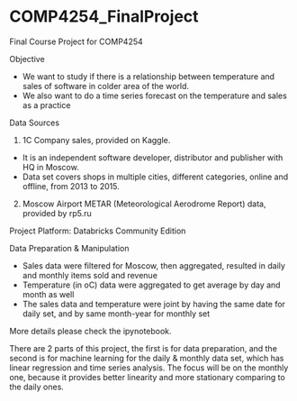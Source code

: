 # COMP4254_FinalProject
Final Course Project for COMP4254

Objective
- We want to study if there is a relationship between temperature and sales of software in colder area of the world.
- We also want to do a time series forecast on the temperature and sales as a practice

Data Sources
1) 1C Company sales, provided on Kaggle. 
- It is an independent software developer, distributor and publisher with HQ in Moscow. 
- Data set covers shops in multiple cities, different categories, online and offline, from 2013 to 2015.

2) Moscow Airport METAR (Meteorological Aerodrome Report) data, provided by rp5.ru  


Project Platform: Databricks Community Edition  


Data Preparation & Manipulation  

- Sales data were filtered for Moscow, then aggregated, resulted in daily and monthly items sold and revenue
- Temperature (in oC) data were aggregated to get average by day and month as well
- The sales data and temperature were joint by having the same date for daily set, and by same month-year for monthly set

More details please check the ipynotebook.  

There are 2 parts of this project, the first is for data preparation, and the second is for machine learning for the daily & monthly data set, which has linear regression and time series analysis. The focus will be on the monthly one, because it provides better linearity and more stationary comparing to the daily ones. 

